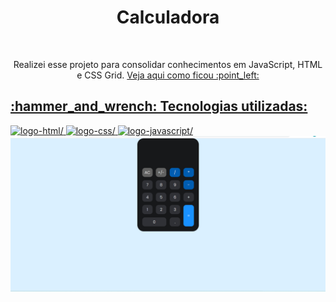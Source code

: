 <h1 align=center> Calculadora </h1>
<br>

<p align=center> Realizei esse projeto para consolidar conhecimentos em JavaScript, HTML e CSS Grid. <a href="https://raquelferreira1.github.io/Calculadora-JS-e-CSS-Display-Grid/"</a>Veja aqui como ficou :point_left: </p>

<h2> :hammer_and_wrench: Tecnologias utilizadas: </h2>

<img src="https://camo.githubusercontent.com/c8d13e1c596a6726b1da8475a9299fac133f95ef009083b48be01f975a44987e/68747470733a2f2f696d672e736869656c64732e696f2f62616467652f2d48544d4c2d3035313232413f7374796c653d666c6174266c6f676f3d48544d4c35" alt=logo-html/>
<img src="https://camo.githubusercontent.com/d738d76484d50c8345c2d01e39364b707285bc7936140858e7909dfe6424efb2/68747470733a2f2f696d672e736869656c64732e696f2f62616467652f2d4353532d3035313232413f7374796c653d666c6174266c6f676f3d43535333266c6f676f436f6c6f723d313537324236" alt=logo-css/>
<img src="https://camo.githubusercontent.com/6e8ce928be6e5866e27140eb0bb25479b52137d75ee0196e7b67c91038a9abc3/68747470733a2f2f696d672e736869656c64732e696f2f62616467652f2d4a6176615363726970742d3035313232413f7374796c653d666c6174266c6f676f3d6a617661736372697074" alt=logo-javascript/>

<img src= "https://raw.githubusercontent.com/raquelferreira1/Calculadora-JS-e-CSS-Display-Grid/62d6656dd092356777ef9489e74a40bdb719ca9b/print-calc.png">
